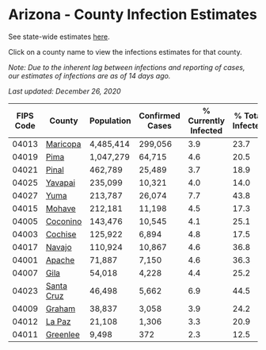 # Arizona - County Infection Estimates

See state-wide estimates [here](/infections/us-az).

Click on a county name to view the infections estimates for that county.

*Note: Due to the inherent lag between infections and reporting of cases, our estimates of infections are as of 14 days ago.*

*Last updated: December 26, 2020*

|   FIPS Code |                   County |   Population |   Confirmed Cases |   % Currently Infected |   % Total Infected |
|-------------|--------------------------|--------------|-------------------|------------------------|--------------------|
|       04013 |     [Maricopa](maricopa) |    4,485,414 |           299,056 |                    3.9 |               23.7 |
|       04019 |             [Pima](pima) |    1,047,279 |            64,715 |                    4.6 |               20.5 |
|       04021 |           [Pinal](pinal) |      462,789 |            25,489 |                    3.7 |               18.9 |
|       04025 |       [Yavapai](yavapai) |      235,099 |            10,321 |                    4.0 |               14.0 |
|       04027 |             [Yuma](yuma) |      213,787 |            26,074 |                    7.7 |               43.8 |
|       04015 |         [Mohave](mohave) |      212,181 |            11,198 |                    4.5 |               17.3 |
|       04005 |     [Coconino](coconino) |      143,476 |            10,545 |                    4.1 |               25.1 |
|       04003 |       [Cochise](cochise) |      125,922 |             6,894 |                    4.8 |               17.5 |
|       04017 |         [Navajo](navajo) |      110,924 |            10,867 |                    4.6 |               36.8 |
|       04001 |         [Apache](apache) |       71,887 |             7,150 |                    4.6 |               36.3 |
|       04007 |             [Gila](gila) |       54,018 |             4,228 |                    4.4 |               25.2 |
|       04023 | [Santa Cruz](santa-cruz) |       46,498 |             5,662 |                    6.9 |               44.5 |
|       04009 |         [Graham](graham) |       38,837 |             3,058 |                    3.9 |               24.2 |
|       04012 |         [La Paz](la-paz) |       21,108 |             1,306 |                    3.3 |               20.9 |
|       04011 |     [Greenlee](greenlee) |        9,498 |               372 |                    2.3 |               12.5 |